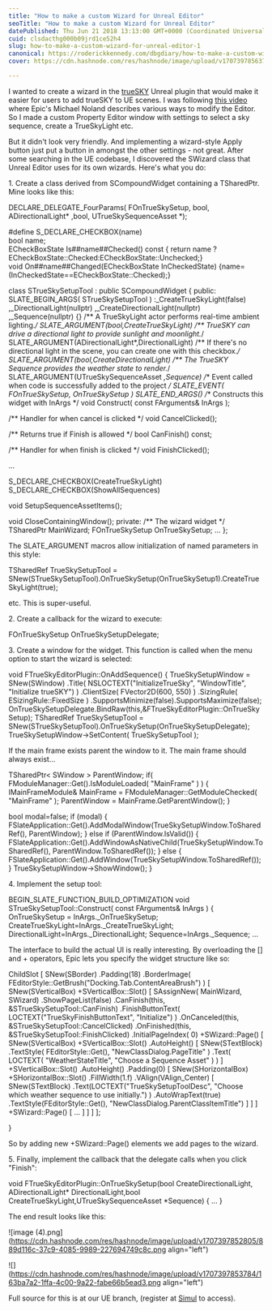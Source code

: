 ```yaml
---
title: "How to make a custom Wizard for Unreal Editor"
seoTitle: "How to make a custom Wizard for Unreal Editor"
datePublished: Thu Jun 21 2018 13:13:00 GMT+0000 (Coordinated Universal Time)
cuid: clsdacthg000b09jrd1ce52h4
slug: how-to-make-a-custom-wizard-for-unreal-editor-1
canonical: https://roderickkennedy.com/dbgdiary/how-to-make-a-custom-wizard-for-unreal-editor
cover: https://cdn.hashnode.com/res/hashnode/image/upload/v1707397856372/a7646835-5748-4938-a400-ea4163a459a3.png

---
```


I wanted to create a wizard in the [trueSKY](https://simul.co/truesky) Unreal plugin that would make it easier for users to add trueSKY to UE scenes. I was following [this video](https://www.youtube.com/watch?v=zg_VstBxDi8&t=1482s) where Epic's Michael Noland describes various ways to modify the Editor. So I made a custom Property Editor window with settings to select a sky sequence, create a TrueSkyLight etc.

But it didn't look very friendly. And implementing a wizard-style Apply button just put a button in amongst the other settings - not great. After some searching in the UE codebase, I discovered the SWizard class that Unreal Editor uses for its own wizards. Here's what you do:

1\. Create a class derived from SCompoundWidget containing a TSharedPtr. Mine looks like this:

DECLARE\_DELEGATE\_FourParams( FOnTrueSkySetup, bool, ADirectionalLight\* ,bool, UTrueSkySequenceAsset \*);

#define S\_DECLARE\_CHECKBOX(name)  
bool name;  
ECheckBoxState Is##name##Checked() const { return name ? ECheckBoxState::Checked:ECheckBoxState::Unchecked;}  
void On##name##Changed(ECheckBoxState InCheckedState) {name=(InCheckedState==ECheckBoxState::Checked);}

class STrueSkySetupTool : public SCompoundWidget { public: SLATE\_BEGIN\_ARGS( STrueSkySetupTool ) :\_CreateTrueSkyLight(false) ,\_DirectionalLight(nullptr) ,\_CreateDirectionalLight(nullptr) ,\_Sequence(nullptr) {} /\*\* A TrueSkyLight actor performs real-time ambient lighting.*/ SLATE\_ARGUMENT(bool,CreateTrueSkyLight) /\*\* TrueSKY can drive a directional light to provide sunlight and moonlight.*/ SLATE\_ARGUMENT(ADirectionalLight\*,DirectionalLight) /\*\* If there's no directional light in the scene, you can create one with this checkbox.*/ SLATE\_ARGUMENT(bool,CreateDirectionalLight) /\*\* The TrueSKY Sequence provides the weather state to render.*/ SLATE\_ARGUMENT(UTrueSkySequenceAsset *,Sequence) /*\* Event called when code is successfully added to the project */ SLATE\_EVENT( FOnTrueSkySetup, OnTrueSkySetup ) SLATE\_END\_ARGS() /*\* Constructs this widget with InArgs \*/ void Construct( const FArguments& InArgs );

/\*\* Handler for when cancel is clicked \*/ void CancelClicked();

/\*\* Returns true if Finish is allowed \*/ bool CanFinish() const;

/\*\* Handler for when finish is clicked \*/ void FinishClicked();

...

S\_DECLARE\_CHECKBOX(CreateTrueSkyLight) S\_DECLARE\_CHECKBOX(ShowAllSequences)

void SetupSequenceAssetItems();

void CloseContainingWindow(); private: /\*\* The wizard widget \*/ TSharedPtr MainWizard; FOnTrueSkySetup OnTrueSkySetup; ... };

The SLATE\_ARGUMENT macros allow initialization of named parameters in this style:

TSharedRef TrueSkySetupTool = SNew(STrueSkySetupTool).OnTrueSkySetup(OnTrueSkySetup1).CreateTrueSkyLight(true);

etc. This is super-useful.

2\. Create a callback for the wizard to execute:

FOnTrueSkySetup OnTrueSkySetupDelegate;

3\. Create a window for the widget. This function is called when the menu option to start the wizard is selected:

void FTrueSkyEditorPlugin::OnAddSequence() { TrueSkySetupWindow = SNew(SWindow) .Title( NSLOCTEXT("InitializeTrueSky", "WindowTitle", "Initialize trueSKY") ) .ClientSize( FVector2D(600, 550) ) .SizingRule( ESizingRule::FixedSize ) .SupportsMinimize(false).SupportsMaximize(false); OnTrueSkySetupDelegate.BindRaw(this,&FTrueSkyEditorPlugin::OnTrueSkySetup); TSharedRef TrueSkySetupTool = SNew(STrueSkySetupTool).OnTrueSkySetup(OnTrueSkySetupDelegate); TrueSkySetupWindow-&gt;SetContent( TrueSkySetupTool );

If the main frame exists parent the window to it. The main frame should always exist...

TSharedPtr&lt; SWindow &gt; ParentWindow; if( FModuleManager::Get().IsModuleLoaded( "MainFrame" ) ) { IMainFrameModule& MainFrame = FModuleManager::GetModuleChecked( "MainFrame" ); ParentWindow = MainFrame.GetParentWindow(); }

bool modal=false; if (modal) { FSlateApplication::Get().AddModalWindow(TrueSkySetupWindow.ToSharedRef(), ParentWindow); } else if (ParentWindow.IsValid()) { FSlateApplication::Get().AddWindowAsNativeChild(TrueSkySetupWindow.ToSharedRef(), ParentWindow.ToSharedRef()); } else { FSlateApplication::Get().AddWindow(TrueSkySetupWindow.ToSharedRef()); } TrueSkySetupWindow-&gt;ShowWindow(); }

4\. Implement the setup tool:

BEGIN\_SLATE\_FUNCTION\_BUILD\_OPTIMIZATION void STrueSkySetupTool::Construct( const FArguments& InArgs ) { OnTrueSkySetup = InArgs.\_OnTrueSkySetup; CreateTrueSkyLight=InArgs.\_CreateTrueSkyLight; DirectionalLight=InArgs.\_DirectionalLight; Sequence=InArgs.\_Sequence; ...

The interface to build the actual UI is really interesting. By overloading the \[\] and + operators, Epic lets you specify the widget structure like so:

ChildSlot \[ SNew(SBorder) .Padding(18) .BorderImage( FEditorStyle::GetBrush("Docking.Tab.ContentAreaBrush") ) \[ SNew(SVerticalBox) +SVerticalBox::Slot() \[ SAssignNew( MainWizard, SWizard) .ShowPageList(false) .CanFinish(this, &STrueSkySetupTool::CanFinish) .FinishButtonText( LOCTEXT("TrueSkyFinishButtonText", "Initialize") ) .OnCanceled(this, &STrueSkySetupTool::CancelClicked) .OnFinished(this, &STrueSkySetupTool::FinishClicked) .InitialPageIndex( 0) +SWizard::Page() \[ SNew(SVerticalBox) +SVerticalBox::Slot() .AutoHeight() \[ SNew(STextBlock) .TextStyle( FEditorStyle::Get(), "NewClassDialog.PageTitle" ) .Text( LOCTEXT( "WeatherStateTitle", "Choose a Sequence Asset" ) ) \] +SVerticalBox::Slot() .AutoHeight() .Padding(0) \[ SNew(SHorizontalBox) +SHorizontalBox::Slot() .FillWidth(1.f) .VAlign(VAlign\_Center) \[ SNew(STextBlock) .Text(LOCTEXT("TrueSkySetupToolDesc", "Choose which weather sequence to use initially.") ) .AutoWrapText(true) .TextStyle(FEditorStyle::Get(), "NewClassDialog.ParentClassItemTitle") \] \] \] +SWizard::Page() \[ ... \] \] \] \];

}

So by adding new +SWizard::Page() elements we add pages to the wizard.

5\. Finally, implement the callback that the delegate calls when you click "Finish":

void FTrueSkyEditorPlugin::OnTrueSkySetup(bool CreateDirectionalLight, ADirectionalLight\* DirectionalLight,bool CreateTrueSkyLight,UTrueSkySequenceAsset \*Sequence) { ... }

The end result looks like this:

![image (4).png](https://cdn.hashnode.com/res/hashnode/image/upload/v1707397852805/889d116c-37c9-4085-9989-227694749c8c.png align="left")

![](https://cdn.hashnode.com/res/hashnode/image/upload/v1707397853784/163ba7a2-1ffa-4c00-9a22-fabe66b5ead3.png align="left")

Full source for this is at our UE branch, (register at [Simul](https://simul.co/register) to access).